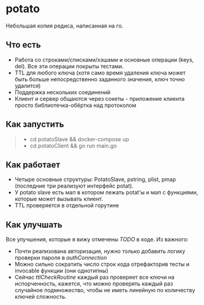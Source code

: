 # potato
Небольшая копия редиса, написанная на го.

## Что есть
* Работа со строками/списками/хэшами и основные операции (keys, del). Все эти операции покрыты тестами.
* TTL для любого ключа (хотя само время удаления ключа может быть больше непосредственно заданного значения, ключ точно удалится)
* Поддержка нескольких соединений
* Клиент и сервер общаются через сокеты - приложение клиента просто библиотечка-обёртка над протоколом

## Как запустить
> - cd potatoSlave && docker-compose up
> - cd potatoClient && go run main.go

## Как работает
* Четыре основные структуры: PotatoSlave, pstring, plist, pmap (последние три реализуют интерфейс potat).
* У potato slave есть мап в котором лежать potat'ы и мап с функциями, которые может вызывать клиент.
* TTL проверяется в отдельной горутине

## Как улучшать
Все улучшения, которые я вижу отмечены _TODO_ в коде. Из важного:
* Почти реализована авторизация, нужно только добавить логику проверки пароля в _authConnection_
* Можно сильно сократить число строк кода отрефакторив тесты и invocable функции (они однотипны)
* Сейчас _ttlCheckRoutine_ каждый раз проверяет все ключи на испорченность, кажется, что можно проверять каждый раз случайное подмножество, чтобы не иметь линейную по количеству ключей сложность.

